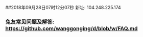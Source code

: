 ##2018年09月28日07时12分07秒 新址: 104.248.225.174
### 兔友常见问题及解答: https://github.com/wanggonging/d/blob/w/FAQ.md
